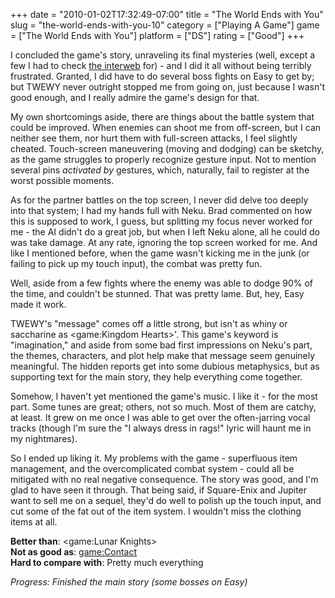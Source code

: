 +++
date = "2010-01-02T17:32:49-07:00"
title = "The World Ends with You"
slug = "the-world-ends-with-you-10"
category = ["Playing A Game"]
game = ["The World Ends with You"]
platform = ["DS"]
rating = ["Good"]
+++

I concluded the game's story, unraveling its final mysteries (well, except a few I had to check <a href="http://www.gamefaqs.com/portable/ds/file/935689/52567">the interweb</a> for) - and I did it all without being terribly frustrated.  Granted, I did have to do several boss fights on Easy to get by; but TWEWY never outright stopped me from going on, just because I wasn't good enough, and I really admire the game's design for that.

My own shortcomings aside, there are things about the battle system that could be improved.  When enemies can shoot me from off-screen, but I can neither see them, nor hurt them with full-screen attacks, I feel slightly cheated.  Touch-screen maneuvering (moving and dodging) can be sketchy, as the game struggles to properly recognize gesture input.  Not to mention several pins <i>activated by</i> gestures, which, naturally, fail to register at the worst possible moments.

As for the partner battles on the top screen, I never did delve too deeply into that system; I had my hands full with Neku.  Brad commented on how this is supposed to work, I guess, but splitting my focus never worked for me - the AI didn't do a great job, but when I left Neku alone, all he could do was take damage.  At any rate, ignoring the top screen worked for me.  And like I mentioned before, when the game wasn't kicking me in the junk (or failing to pick up my touch input), the combat was pretty fun.

Well, aside from a few fights where the enemy was able to dodge 90\% of the time, and couldn't be stunned.  That was pretty lame.  But, hey, Easy made it work.

TWEWY's "message" comes off a little strong, but isn't as whiny or saccharine as <game:Kingdom Hearts>'.  This game's keyword is "imagination," and aside from some bad first impressions on Neku's part, the themes, characters, and plot help make that message seem genuinely meaningful.  The hidden reports get into some dubious metaphysics, but as supporting text for the main story, they help everything come together.

Somehow, I haven't yet mentioned the game's music.  I like it - for the most part.  Some tunes are great; others, not so much.  Most of them are catchy, at least.  It grew on me once I was able to get over the often-jarring vocal tracks (though I'm sure the "I always dress in rags!" lyric will haunt me in my nightmares).

So I ended up liking it.  My problems with the game - superfluous item management, and the overcomplicated combat system - could all be mitigated with no real negative consequence.  The story was good, and I'm glad to have seen it through.  That being said, if Square-Enix and Jupiter want to sell me on a sequel, they'd do well to polish up the touch input, and cut some of the fat out of the item system.  I wouldn't miss the clothing items at all.

<b>Better than</b>: <game:Lunar Knights>  
<b>Not as good as</b>: <game:Contact>  
<b>Hard to compare with</b>: Pretty much everything

<i>Progress: Finished the main story (some bosses on Easy)</i>